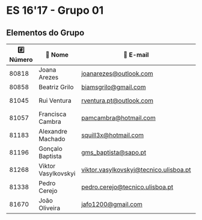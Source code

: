 ﻿# ES 16'17 - Grupo 01

## Elementos do Grupo

| :hash: Número |     :memo: Nome     |              :email: E-mail              |          :octocat: GitHub          |  :package: Módulo  |
|---------------|---------------------|------------------------------------------|------------------------------------|--------------------|
|         80818 |        Joana Arezes |          <joanarezes@outlook.com>        | [JoanaArezes][80818@git]           |       Activity     |
|         80858 |       Beatriz Grilo |          <biamsgrilo@gmail.com>          | [BMSGrilo][80858@git]              |        Hotel       |
|         81045 |         Rui Ventura |         <rventura.pt@outlook.com>        | [rgcv][81045@git]                  |    Bank + Broker   |
|         81057 |    Francisca Cambra |           <pamcambra@hotmail.com>        | [kika96kika][81057@git]            |         TBA        |
|         81183 |   Alexandre Machado |            <squill3x@hotmail.com>        | [squill3x][81183@git]              |        Hotel       |
|         81196 |    Gonçalo Baptista |        <gms_baptista@sapo.pt>            | [gmsbaptista][81196@git]           |       Activity     |
|         81268 | Viktor Vasylkovskyi | <viktor.vasylkovskyi@tecnico.ulisboa.pt> | [vitiavas][81268@git]              |         TBA        |
|         81338 |        Pedro Cerejo |        <pedro.cerejo@tecnico.ulisboa.pt> | [schimini][81338@git]              |        Hotel       |
|         81670 |       João Oliveira |            <jafo1200@gmail.com>          | [joaoalexandreoliveira][81670@git] |       Activity     |

[80818@git]: https://github.com/JoanaArezes
[80858@git]: https://github.com/BMSGrilo
[81045@git]: https://github.com/rgcv
[81057@git]: https://github.com/kika96kika
[81183@git]: https://github.com/squill3x
[81196@git]: https://github.com/gmsbaptista
[81268@git]: https://github.com/vitiavas
[81338@git]: https://github.com/schimini
[81670@git]: https://github.com/joaoalexandreoliveira
